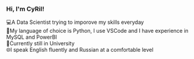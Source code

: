 ### Hi, I'm CyRil!

💻A Data Scientist trying to imporove my skills everyday<br/>
🐍My language of choice is Python, I use VSCode and I have experience in MySQL and PowerBI<br/>
🏫Currently still in University<br/>
🌐I speak English fluently and Russian at a comfortable level<br/>
